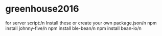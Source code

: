 # greenhouse2016

for server script:/n
Install these or create your own package.json/n
npm install johnny-five/n
npm install ble-bean/n
npm install bean-io/n
